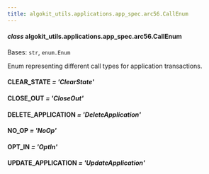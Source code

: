 ```yaml
---
title: algokit_utils.applications.app_spec.arc56.CallEnum
---
```

#### *class* algokit_utils.applications.app_spec.arc56.CallEnum

Bases: `str`, `enum.Enum`

Enum representing different call types for application transactions.

#### CLEAR_STATE *= 'ClearState'*

#### CLOSE_OUT *= 'CloseOut'*

#### DELETE_APPLICATION *= 'DeleteApplication'*

#### NO_OP *= 'NoOp'*

#### OPT_IN *= 'OptIn'*

#### UPDATE_APPLICATION *= 'UpdateApplication'*